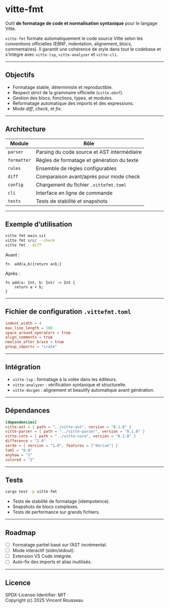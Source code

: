 

# vitte-fmt

Outil **de formatage de code et normalisation syntaxique** pour le langage Vitte.

`vitte-fmt` formate automatiquement le code source Vitte selon les conventions officielles (EBNF, indentation, alignement, blocs, commentaires). Il garantit une cohérence de style dans tout le codebase et s’intègre avec `vitte-lsp`, `vitte-analyzer` et `vitte-cli`.

---

## Objectifs

- Formatage stable, déterministe et reproductible.
- Respect strict de la grammaire officielle (`vitte.ebnf`).
- Gestion des blocs, fonctions, types, et modules.
- Reformatage automatique des imports et des expressions.
- Mode *diff*, *check*, et *fix*.

---

## Architecture

| Module        | Rôle |
|----------------|------|
| `parser`       | Parsing du code source et AST intermédiaire |
| `formatter`    | Règles de formatage et génération du texte |
| `rules`        | Ensemble de règles configurables |
| `diff`         | Comparaison avant/après pour mode check |
| `config`       | Chargement du fichier `.vittefmt.toml` |
| `cli`          | Interface en ligne de commande |
| `tests`        | Tests de stabilité et snapshots |

---

## Exemple d’utilisation

```bash
vitte fmt main.vit
vitte fmt src/ --check
vitte fmt --diff
```

Avant :
```vitte
fn  add(a,b){return a+b;}
```

Après :
```vitte
fn add(a: Int, b: Int) -> Int {
    return a + b;
}
```

---

## Fichier de configuration `.vittefmt.toml`

```toml
indent_width = 4
max_line_length = 100
space_around_operators = true
align_comments = true
newline_after_brace = true
group_imports = "crate"
```

---

## Intégration

- `vitte-lsp` : formatage à la volée dans les éditeurs.
- `vitte-analyzer` : vérification syntaxique et structurelle.
- `vitte-docgen` : alignement et beautify automatique avant génération.

---

## Dépendances

```toml
[dependencies]
vitte-ast = { path = "../vitte-ast", version = "0.1.0" }
vitte-parser = { path = "../vitte-parser", version = "0.1.0" }
vitte-core = { path = "../vitte-core", version = "0.1.0" }
difference = "2.0"
serde = { version = "1.0", features = ["derive"] }
toml = "0.8"
anyhow = "1"
colored = "2"
```

---

## Tests

```bash
cargo test -p vitte-fmt
```

- Tests de stabilité de formatage (idempotence).
- Snapshots de blocs complexes.
- Tests de performance sur grands fichiers.

---

## Roadmap

- [ ] Formatage partiel basé sur l’AST incrémental.
- [ ] Mode interactif (stdin/stdout).
- [ ] Extension VS Code intégrée.
- [ ] Auto-fix des imports et alias inutilisés.

---

## Licence

SPDX-License-Identifier: MIT  
Copyright (c) 2025 Vincent Rousseau